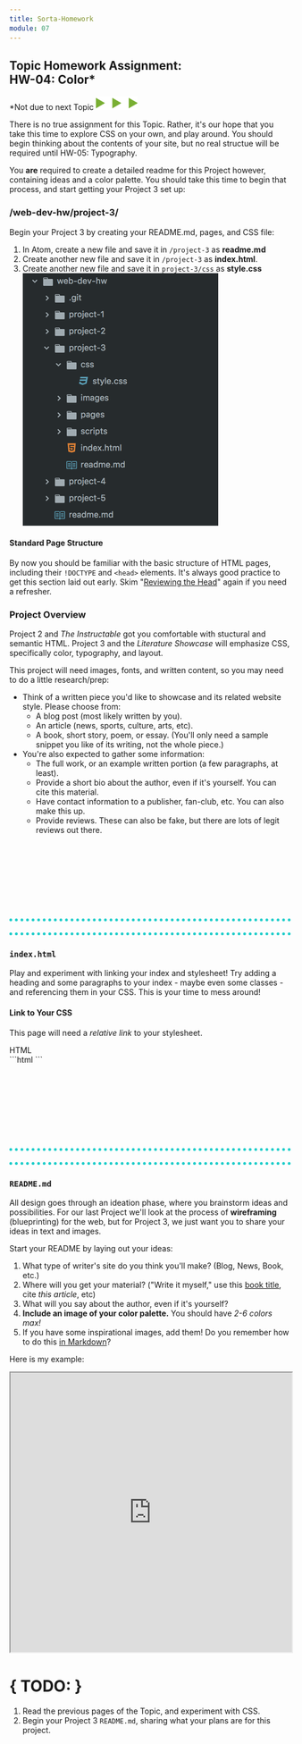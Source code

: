 ```yaml
---
title: Sorta-Homework
module: 07
---
```


## Topic Homework Assignment:<br/>HW-04: Color*

*Not due to next Topic
<img src="./../../../img/arrow-divider.svg" style="width: 75px; border: none;" />

There is no true assignment for this Topic. Rather, it's our hope that you take this time to explore CSS on your own, and play around. You should begin thinking about the contents of your site, but no real structue will be required until HW-05: Typography.

You **are** required to create a detailed readme for this Project however, containing ideas and a color palette. You should take this time to begin that process, and start getting your Project 3 set up:

### /web-dev-hw/project-3/
Begin your Project 3 by creating your README.md, pages, and CSS file:

1. In Atom, create a new file and save it in `/project-3` as **readme.md**
2. Create another new file and save it in `/project-3` as **index.html**.
3. Create another new file and save it in `project-3/css` as **style.css**
![Project 3 Directory in Atom](../imgs/p3-atom-directory-pt1.png)


#### Standard Page Structure
By now you should be familiar with the basic structure of HTML pages, including their `!DOCTYPE` and `<head>` elements. It's always good practice to get this section laid out early. Skim "[Reviewing the Head](../../topic-06/reviewing-the-head#full-review)" again if you need a refresher.


### Project Overview

Project 2 and _The Instructable_ got you comfortable with stuctural and semantic HTML. Project 3 and the _Literature Showcase_ will emphasize CSS, specifically color, typography, and layout.

This project will need images, fonts, and written content, so you may need to do a little research/prep:
- Think of a written piece you'd like to showcase and its related website style. Please choose from:
  - A blog post (most likely written by you).
  - An article (news, sports, culture, arts, etc).
  - A book, short story, poem, or essay. (You'll only need a sample snippet you like of its writing, not the whole piece.)
- You're also expected to gather some information:
  - The full work, or an example written portion (a few paragraphs, at least).
  - Provide a short bio about the author, even if it's yourself. You can cite this material.
  - Have contact information to a publisher, fan-club, etc. You can also make this up.
  - Provide reviews. These can also be fake, but there are lots of legit reviews out there.



<div style="border-top: 5px dotted #1CCDCA; width: 100%; margin-top: 150px"></div>
<div style="border-top: 5px dotted #1CCDCA; width: 100%; margin-top: 20px"></div>


### `index.html`
Play and experiment with linking your index and stylesheet! Try adding a heading and some paragraphs to your index - maybe even some classes - and referencing them in your CSS. This is your time to mess around!

#### Link to Your CSS

This page will need a _relative link_ to your stylesheet.

<div id="code-heading">HTML</div>
```html
<!DOCTYPE html>
<html lang="en">
  <head>
    <link rel="stylesheet" type="text/css" href="./css/style.css">
    <title>Your Site's Title</title>
  </head>
  <body>
    <!-- Page Content -->
  </body>
</html>
```

<div style="border-top: 5px dotted #1CCDCA; width: 100%; margin-top: 150px"></div>
<div style="border-top: 5px dotted #1CCDCA; width: 100%; margin-top: 20px"></div>


### `README.md`
All design goes through an ideation phase, where you brainstorm ideas and possibilities. For our last Project we'll look at the process of **wireframing** (blueprinting) for the web, but for Project 3, we just want you to share your ideas in text and images.

Start your README by laying out your ideas:
1. What type of writer's site do you think you'll make? (Blog, News, Book, etc.)
2. Where will you get your material? ("Write it myself," use this <u>book title</u>, cite <cite>this article</cite>, etc)
3. What will you say about the author, even if it's yourself?
4. **Include an image of your color palette.** You should have _2-6 colors max!_
5. If you have some inspirational images, add them! Do you remember how to do this [in Markdown](../../topic-02/read-me/)?

Here is my example:

<div class="displayed_code_example">
<iframe width="100%" height="500px" src="https://JustineEvansUM.github.io/web-dev-hw/project-3/sample.html"></iframe>
</div>



# { TODO: }
1. Read the previous pages of the Topic, and experiment with CSS.
2. Begin your Project 3 `README.md`, sharing what your plans are for this project.
